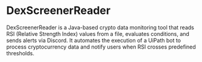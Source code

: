 # DexScreenerReader
DexScreenerReader is a Java-based crypto data monitoring tool that reads RSI (Relative Strength Index) values from a file, evaluates conditions, and sends alerts via Discord. It automates the execution of a UiPath bot to process cryptocurrency data and notify users when RSI crosses predefined thresholds.
